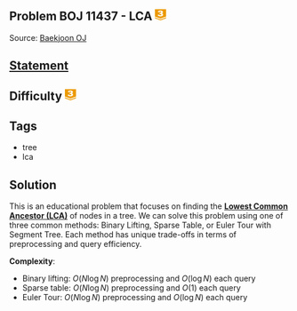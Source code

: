 ## Problem BOJ 11437 - LCA <img src="../../boj-icon/gold3.svg" alt="Gold 3" width="20" height="20">
Source: [Baekjoon OJ](https://www.acmicpc.net/problem/11437)

## [Statement](https://www.acmicpc.net/problem/11437)

## Difficulty <img src="../../boj-icon/gold3.svg" alt="Gold 3" width="20" height="20">

## Tags
- tree
- lca

## Solution
This is an educational problem that focuses on finding the [**Lowest Common Ancestor (LCA)**](https://cp-algorithms.com/graph/lca.html) of nodes in a tree. We can solve this problem using one of three common methods: Binary Lifting, Sparse Table, or Euler Tour with Segment Tree. Each method has unique trade-offs in terms of preprocessing and query efficiency.



**Complexity**:
- Binary lifting: $O(N \log N)$ preprocessing and $O(\log N)$ each query
- Sparse table: $O(N \log N)$ preprocessing and $O(1)$ each query
- Euler Tour: $O(N \log N)$ preprocessing and $O(\log N)$ each query
